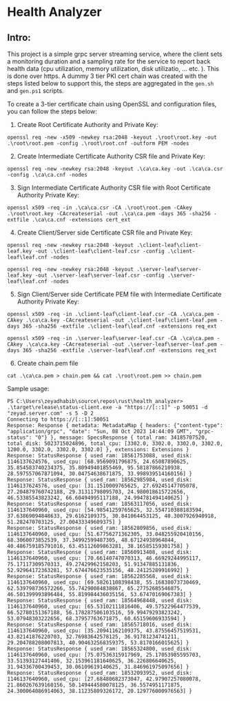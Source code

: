 # Health Analyzer
## Intro:
This project is a simple grpc server streaming service, where the client sets a monitoring duration and a sampling rate for the service to report back health data (cpu utilization, memory utilization, disk utilizatio, ... etc. ).
This is done over https. A dummy 3 tier PKI cert chain was created with the steps listed below to support this, the steps are aggregated in the `gen.sh` and `gen.ps1` scripts.



To create a 3-tier certificate chain using OpenSSL and configuration files, you can follow the steps below:

1. Create Root Certificate Authority and Private Key:
```
openssl req -new -x509 -newkey rsa:2048 -keyout .\root\root.key -out .\root\root.pem -config .\root\root.cnf -outform PEM -nodes
```

2. Create Intermediate Certificate Authority CSR file and Private Key:
```
openssl req -new -newkey rsa:2048 -keyout .\ca\ca.key -out .\ca\ca.csr -config .\ca\ca.cnf -nodes
```

3. Sign Intermediate Certificate Authority CSR file with Root Certificate Authority Private Key:
```
openssl x509 -req -in .\ca\ca.csr -CA .\root\root.pem -CAkey .\root\root.key -CAcreateserial -out .\ca\ca.pem -days 365 -sha256 -extfile .\ca\ca.cnf -extensions cert_ext
```

4. Create Client/Server side Certificate CSR file and Private Key:
```
openssl req -new -newkey rsa:2048 -keyout .\client-leaf\client-leaf.key -out .\client-leaf\client-leaf.csr -config .\client-leaf\leaf.cnf -nodes

openssl req -new -newkey rsa:2048 -keyout .\server-leaf\server-leaf.key -out .\server-leaf\server-leaf.csr -config .\server-leaf\leaf.cnf -nodes
```

5. Sign Client/Server side Certificate PEM file with Intermediate Certificate Authority Private Key:
```
openssl x509 -req -in .\client-leaf\client-leaf.csr -CA .\ca\ca.pem -CAkey .\ca\ca.key -CAcreateserial -out .\client-leaf\client-leaf.pem -days 365 -sha256 -extfile .\client-leaf\leaf.cnf -extensions req_ext

openssl x509 -req -in .\server-leaf\server-leaf.csr -CA .\ca\ca.pem -CAkey .\ca\ca.key -CAcreateserial -out .\server-leaf\server-leaf.pem -days 365 -sha256 -extfile .\server-leaf\leaf.cnf -extensions req_ext
```

6. Create chain.pem file
```
cat .\ca\ca.pem > chain.pem && cat .\root\root.pem >> chain.pem
```

Sample usage:
```
PS C:\Users\zeyadhabib\source\repos\rust\health_analyzer> .\target\release\status-client.exe -a "https://[::1]" -p 50051 -d "zeyad.server.com" -s 5 -D 2  
Connecting to https://[::1]:50051
Response: Response { metadata: MetadataMap { headers: {"content-type": "application/grpc", "date": "Sun, 08 Oct 2023 14:44:09 GMT", "grpc-status": "0"} }, message: SpecsResponse { total_ram: 34185707520, total_disk: 5023715024896, total_cpu: [3302.0, 3302.0, 3302.0, 3302.0, 1200.0, 3302.0, 3302.0, 3302.0] }, extensions: Extensions }
Response: StatusResponse { used_ram: 18561753088, used_disk: 1146137624576, used_cpu: [68.9569091796875, 24.65087890625, 35.854583740234375, 35.80949401855469, 95.58187866210938, 28.597557067871094, 30.04754638671875, 33.998939514160156] }
Response: StatusResponse { used_ram: 18562985984, used_disk: 1146137624576, used_cpu: [31.1510009765625, 27.69245147705078, 27.204879760742188, 29.31311798095703, 24.980018615722656, 46.53385543823242, 66.60494995117188, 24.994781494140625] }
Response: StatusResponse { used_ram: 18563117056, used_disk: 1146137640960, used_cpu: [54.98541259765625, 32.554710388183594, 37.63869094848633, 29.6162109375, 30.841064453125, 40.3007926940918, 51.282470703125, 27.00433349609375] }
Response: StatusResponse { used_ram: 18562809856, used_disk: 1146137640960, used_cpu: [51.67756271362305, 33.048255920410156, 68.3060073852539, 37.34992599487305, 48.67124938964844, 40.486759185791016, 63.45112609863281, 38.16585159301758] }
Response: StatusResponse { used_ram: 18560913408, used_disk: 1146137640960, used_cpu: [70.66140747070313, 46.66929244995117, 75.17117309570313, 49.27429962158203, 51.91347885131836, 52.92964172363281, 57.674476623535156, 48.24125289916992] }
Response: StatusResponse { used_ram: 18562285568, used_disk: 1146137640960, used_cpu: [69.58261108398438, 55.16838073730469, 62.539798736572266, 55.74290084838867, 65.27752685546875, 46.501399993896484, 55.819984436035156, 53.67470169067383] }
Response: StatusResponse { used_ram: 18564968448, used_disk: 1146137640960, used_cpu: [65.53102111816406, 49.57522964477539, 66.52780151367188, 56.178287506103516, 59.99479293823242, 53.07948303222656, 68.37957763671875, 60.65159606933594] }
Response: StatusResponse { used_ram: 18565718016, used_disk: 1146137640960, used_cpu: [35.20941162109375, 43.87556457519531, 43.82141876220703, 32.76983642578125, 36.91781234741211, 29.204788208007813, 40.904632568359375, 53.8170166015625] }
Response: StatusResponse { used_ram: 18565324800, used_disk: 1146137640960, used_cpu: [75.07536315917969, 25.17053985595703, 33.51393127441406, 32.153961181640625, 36.226806640625, 31.94336700439453, 30.06109619140625, 31.846961975097656] }
Response: StatusResponse { used_ram: 18532093952, used_disk: 1146137640960, used_cpu: [27.68480682373047, 42.97907257080078, 21.860267639160156, 50.149444580078125, 36.5574951171875, 24.300064086914063, 38.11235809326172, 20.129776000976563] }
```